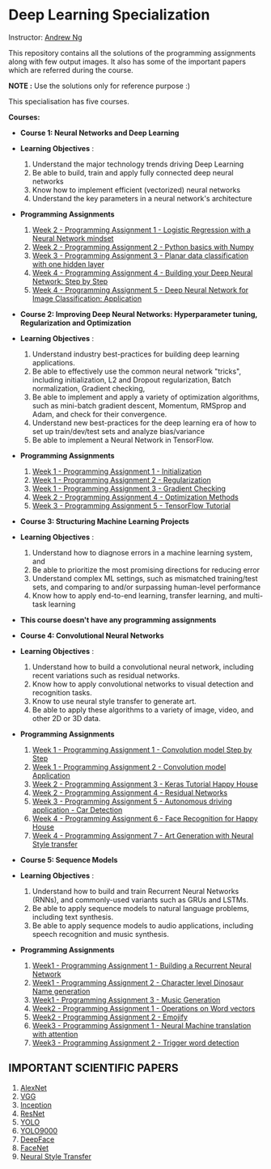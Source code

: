 # Deep Learning Specialization
Instructor: [Andrew Ng](http://www.andrewng.org/)

This repository contains all the solutions of the programming assignments along with few output images. It also has some of the important papers which are referred during the course. 

**NOTE :** Use the solutions only for reference purpose :)

This specialisation has five courses. 

**Courses:**
- **Course 1: Neural Networks and Deep Learning**
- **Learning Objectives** :
   1. Understand the major technology trends driving Deep Learning
   2. Be able to build, train and apply fully connected deep neural networks
   3. Know how to implement efficient (vectorized) neural networks 
   4. Understand the key parameters in a neural network's architecture
- **Programming Assignments**

  1. [Week 2 - Programming Assignment 1 - Logistic Regression with a Neural Network mindset](https://github.com/sivajyothi1/DeepLearning.ai_Assignments/blob/master/Neural%20networks%20Deep%20learning/Week2/Logistic%20Regression%20with%20Neural%20Network%20Mindset.ipynb)
  2. [Week 2 - Programming Assignment 2 - Python basics with Numpy](https://github.com/sivajyothi1/DeepLearning.ai_Assignments/blob/master/Neural%20networks%20Deep%20learning/Week2/Python%20Basics%20with%20Numpy.ipynb)
  3. [Week 3 - Programming Assignment 3 - Planar data classification with one hidden layer](https://github.com/sivajyothi1/DeepLearning.ai_Assignments/blob/master/Neural%20networks%20Deep%20learning/Week3/Planar%20data%20classification%20with%20one%20hidden%20layer.ipynb)
  4. [Week 4 - Programming Assignment 4 - Building your Deep Neural Network: Step by Step](https://github.com/sivajyothi1/DeepLearning.ai_Assignments/blob/master/Neural%20networks%20Deep%20learning/Week4/Building%20Neural%20Network%20-%20Step%20by%20Step.ipynb)
  5. [Week 4 - Programming Assignment 5 - Deep Neural Network for Image Classification: Application](https://github.com/sivajyothi1/DeepLearning.ai_Assignments/blob/master/Neural%20networks%20Deep%20learning/Week4/Deep%20Neural%20Network-%20Image%20classification.ipynb)




- **Course 2: Improving Deep Neural Networks: Hyperparameter tuning, Regularization and Optimization**
- **Learning Objectives** :
   1. Understand industry best-practices for building deep learning applications. 
   2. Be able to effectively use the common neural network "tricks", including initialization, L2 and Dropout regularization, Batch normalization, Gradient checking, 
   3. Be able to implement and apply a variety of optimization algorithms, such as mini-batch gradient descent, Momentum, RMSprop and Adam, and check for their convergence. 
   4. Understand new best-practices for the deep learning era of how to set up train/dev/test sets and analyze bias/variance
   5. Be able to implement a Neural Network in TensorFlow. 
   
- **Programming Assignments**
  1. [Week 1 - Programming Assignment 1 - Initialization](https://github.com/sivajyothi1/DeepLearning.ai_Assignments/blob/master/Improving%20Deep%20Neural%20Networks%20-%20Hyperparameter%20training%2C%20Regularization%20and%20Optimization/Week1/Initialization.ipynb)
  2. [Week 1 - Programming Assignment 2 - Regularization](https://github.com/sivajyothi1/DeepLearning.ai_Assignments/blob/master/Improving%20Deep%20Neural%20Networks%20-%20Hyperparameter%20training%2C%20Regularization%20and%20Optimization/Week1/Regularization.ipynb)
  3. [Week 1 - Programming Assignment 3 - Gradient Checking](https://github.com/sivajyothi1/DeepLearning.ai_Assignments/blob/master/Improving%20Deep%20Neural%20Networks%20-%20Hyperparameter%20training%2C%20Regularization%20and%20Optimization/Week1/Gradient%20Checking.ipynb)
  4. [Week 2 - Programming Assignment 4 - Optimization Methods](https://github.com/sivajyothi1/DeepLearning.ai_Assignments/blob/master/Improving%20Deep%20Neural%20Networks%20-%20Hyperparameter%20training%2C%20Regularization%20and%20Optimization/Week2/Optimization%20Methods.ipynb)
  5. [Week 3 - Programming Assignment 5 - TensorFlow Tutorial](https://github.com/sivajyothi1/DeepLearning.ai_Assignments/blob/master/Improving%20Deep%20Neural%20Networks%20-%20Hyperparameter%20training%2C%20Regularization%20and%20Optimization/Week3/Tensorflow%20Tutorial.ipynb)
  
- **Course 3: Structuring Machine Learning Projects**
- **Learning Objectives** :
   1. Understand how to diagnose errors in a machine learning system, and 
   2. Be able to prioritize the most promising directions for reducing error  
   3. Understand complex ML settings, such as mismatched training/test sets, and comparing to and/or surpassing human-level performance
   4. Know how to apply end-to-end learning, transfer learning, and multi-task learning
   
- **This course doesn't have any programming assignments**

- **Course 4: Convolutional Neural Networks**
- **Learning Objectives** :
   1. Understand how to build a convolutional neural network, including recent variations such as residual networks.
   2. Know how to apply convolutional networks to visual detection and recognition tasks.
   3. Know to use neural style transfer to generate art.
   4. Be able to apply these algorithms to a variety of image, video, and other 2D or 3D data.
- **Programming Assignments**
  1. [Week 1 - Programming Assignment 1 - Convolution model Step by Step](https://github.com/sivajyothi1/DeepLearning.ai_Assignments/blob/master/Convolutional%20Neural%20Networks/Week1/Convolution%20Model-%20Step%20by%20step.ipynb)
  2. [Week 1 - Programming Assignment 2 - Convolution model Application](https://github.com/sivajyothi1/DeepLearning.ai_Assignments/blob/master/Convolutional%20Neural%20Networks/Week1/Convolution%20Model%20Application.ipynb)
  3. [Week 2 - Programming Assignment 3 - Keras Tutorial Happy House](https://github.com/sivajyothi1/DeepLearning.ai_Assignments/blob/master/Convolutional%20Neural%20Networks/Week2/Keras%20Tutorial%20-%20Happy%20House.ipynb)
  4. [Week 2 - Programming Assignment 4 - Residual Networks](https://github.com/sivajyothi1/DeepLearning.ai_Assignments/blob/master/Convolutional%20Neural%20Networks/Week2/Residual%20Networks.ipynb)
  5. [Week 3 - Programming Assignment 5 - Autonomous driving application - Car Detection](https://github.com/sivajyothi1/DeepLearning.ai_Assignments/blob/master/Convolutional%20Neural%20Networks/Week3/Autonomous%20driving%20application%20-%20Car%20Detection.ipynb)
  6. [Week 4 - Programming Assignment 6 - Face Recognition for Happy House](https://github.com/sivajyothi1/DeepLearning.ai_Assignments/blob/master/Convolutional%20Neural%20Networks/Week4/Face%20Recognition%20for%20the%20Happy%20House.ipynb)
  7. [Week 4 - Programming Assignment 7 - Art Generation with Neural Style transfer](https://github.com/sivajyothi1/DeepLearning.ai_Assignments/blob/master/Convolutional%20Neural%20Networks/Week4/Art%20Generation%20with%20Neural%20Style%20Transfer.ipynb)
 
- **Course 5: Sequence Models**
- **Learning Objectives** :
   1. Understand how to build and train Recurrent Neural Networks (RNNs), and commonly-used variants such as GRUs and LSTMs.
   2. Be able to apply sequence models to natural language problems, including text synthesis. 
   3. Be able to apply sequence models to audio applications, including speech recognition and music synthesis.
- **Programming Assignments**
   1. [Week1 - Programming Assignment 1 - Building a Recurrent Neural Network](https://github.com/sivajyothi1/DeepLearning.ai_Assignments/blob/master/Sequence%20Models/Week1/Building%20a%20Recurrent%20Neural%20Network%20-%20Step%20by%20Step.ipynb)
   2. [Week1 - Programming Assignment 2 - Character level Dinosaur Name generation](https://github.com/sivajyothi1/DeepLearning.ai_Assignments/blob/master/Sequence%20Models/Week1/Dinosaurus%20Island-%20Character%20level%20language%20model%20final.ipynb)
   3. [Week1 - Programming Assignment 3 - Music Generation](https://github.com/sivajyothi1/DeepLearning.ai_Assignments/blob/master/Sequence%20Models/Week1/Music%20Generation/Improvise%20a%20Jazz%20Solo%20with%20an%20LSTM%20Network.ipynb)
   4. [Week2 - Programming Assignment 1 - Operations on Word vectors](https://github.com/sivajyothi1/DeepLearning.ai_Assignments/blob/master/Sequence%20Models/Week2/Operations%20on%20word%20Vectors.ipynb)
   5. [Week2 - Programming Assignment 2 - Emojify](https://github.com/sivajyothi1/DeepLearning.ai_Assignments/blob/master/Sequence%20Models/Week2/Emojify.ipynb)
   6. [Week3 - Programming Assignment 1 - Neural Machine translation with attention](https://github.com/sivajyothi1/DeepLearning.ai_Assignments/blob/master/Sequence%20Models/Week3/Neural%20Machine%20Translation.ipynb)
   7. [Week3 - Programming Assignment 2 - Trigger word detection](https://github.com/sivajyothi1/DeepLearning.ai_Assignments/blob/master/Sequence%20Models/Week3/Trigger%20word%20Detection.ipynb)
   
 ## IMPORTANT SCIENTIFIC PAPERS
 
 1. [AlexNet](https://github.com/sivajyothi1/DeepLearning.ai_Assignments/blob/master/Scientific%20Papers/AlexNet.pdf)
 2. [VGG](https://github.com/sivajyothi1/DeepLearning.ai_Assignments/blob/master/Scientific%20Papers/VGG.pdf)
 3. [Inception](https://github.com/sivajyothi1/DeepLearning.ai_Assignments/blob/master/Scientific%20Papers/Inception.pdf)
 4. [ResNet](https://github.com/sivajyothi1/DeepLearning.ai_Assignments/blob/master/Scientific%20Papers/ResNet.pdf)
 5. [YOLO](https://github.com/sivajyothi1/DeepLearning.ai_Assignments/blob/master/Scientific%20Papers/YOLO.pdf)
 6. [YOLO9000](https://github.com/sivajyothi1/DeepLearning.ai_Assignments/blob/master/Scientific%20Papers/YOLO9000.pdf)
 7. [DeepFace](https://github.com/sivajyothi1/DeepLearning.ai_Assignments/blob/master/Scientific%20Papers/DeepFace.pdf)
 8. [FaceNet](https://github.com/sivajyothi1/DeepLearning.ai_Assignments/blob/master/Scientific%20Papers/FaceNet.pdf)
 9. [Neural Style Transfer](https://github.com/sivajyothi1/DeepLearning.ai_Assignments/blob/master/Scientific%20Papers/Neural_style_transfer.pdf)
  

